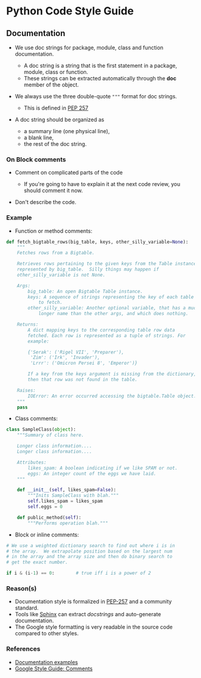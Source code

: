 # Python Code Style Guide


Documentation
-------------

* We use doc strings for package, module, class and function documentation.
    * A doc string is a string that is the first statement in a package, module, class or function.
    * These strings can be extracted automatically through the __doc__ member of the object. 

* We always use the three double-quote `"""` format for doc strings.
    * This is defined in [PEP 257](https://www.python.org/dev/peps/pep-0257/)

* A doc string should be organized as
    * a summary line (one physical line),
    * a blank line,
    * the rest of the doc string.

### On Block comments

* Comment on complicated parts of the code
    * If you're going to have to explain it at the next code review, you should comment it now.

* Don't describe the code.


### Example

* Function or method comments: 
```python
def fetch_bigtable_rows(big_table, keys, other_silly_variable=None):
    """
    Fetches rows from a Bigtable.

    Retrieves rows pertaining to the given keys from the Table instance
    represented by big_table.  Silly things may happen if
    other_silly_variable is not None.

    Args:
        big_table: An open Bigtable Table instance.
        keys: A sequence of strings representing the key of each table row
            to fetch.
        other_silly_variable: Another optional variable, that has a much
            longer name than the other args, and which does nothing.

    Returns:
        A dict mapping keys to the corresponding table row data
        fetched. Each row is represented as a tuple of strings. For
        example:

        {'Serak': ('Rigel VII', 'Preparer'),
         'Zim': ('Irk', 'Invader'),
         'Lrrr': ('Omicron Persei 8', 'Emperor')}

        If a key from the keys argument is missing from the dictionary,
        then that row was not found in the table.

    Raises:
        IOError: An error occurred accessing the bigtable.Table object.
    """
    pass
```

* Class comments:
```python
class SampleClass(object):
    """Summary of class here.

    Longer class information....
    Longer class information....

    Attributes:
        likes_spam: A boolean indicating if we like SPAM or not.
        eggs: An integer count of the eggs we have laid.
    """

    def __init__(self, likes_spam=False):
        """Inits SampleClass with blah."""
        self.likes_spam = likes_spam
        self.eggs = 0

    def public_method(self):
        """Performs operation blah."""
```

* Block or inline comments:

```python
# We use a weighted dictionary search to find out where i is in
# the array.  We extrapolate position based on the largest num
# in the array and the array size and then do binary search to
# get the exact number.

if i & (i-1) == 0:        # true iff i is a power of 2
```


### Reason(s)

* Documentation style is formalized in [PEP-257](https://www.python.org/dev/peps/pep-0257/) and a community standard.
* Tools like [Sphinx](http://sphinx-doc.org/index.html) can extract *docstrings* and auto-generate documentation.
* The Google style formatting is very readable in the source code compared to other styles.


### References

* [Documentation examples](https://pythonhosted.org/an_example_pypi_project/sphinx.html#full-code-example)
* [Google Style Guide: Comments](http://google-styleguide.googlecode.com/svn/trunk/pyguide.html?showone=Comments#Comments)
